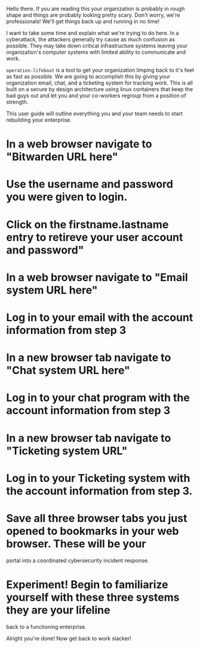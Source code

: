 Hello there.  If you are reading this your organization is probably in rough shape and things are
probably looking pretty scary.  Don't worry, we're professionals!  We'll get things back up and
running in no time!

I want to take some time and explain what we're trying to do here.  In a cyberattack, the attackers
generally try cause as much confusion as possible.  They may take down critical infrastructure systems
leaving your organization's computer systems with limited ability to communicate and work.

`operation-lifeboat` is a tool to get your organization limping back to it's feet as fast as possible.
We are going to accomplish this by giving your organization email, chat, and a ticketing system for
tracking work.  This is all built on a secure by design architecture using linux containers that keep
the bad guys out and let you and your co-workers regroup from a position of strength.

This user guide will outline everything you and your team needs to start rebuilding your enterprise.

# In a web browser navigate to "Bitwarden URL here"
# Use the username and password you were given to login.
# Click on the firstname.lastname entry to retireve your user account and password"
# In a web browser navigate to "Email system URL here"
# Log in to your email with the account information from step 3
# In a new browser tab navigate to "Chat system URL here"
# Log in to your chat program with the account information from step 3
# In a new browser tab navigate to "Ticketing system URL"
# Log in to your Ticketing system with the account information from step 3.
# Save all three browser tabs you just opened to bookmarks in your web browser.  These will be your
portal into a coordinated cybersecurity incident response.
# Experiment!  Begin to familiarize yourself with these three systems they are your lifeline
back to a functioning enterprise.


Alright you're done!  Now get back to work slacker!
